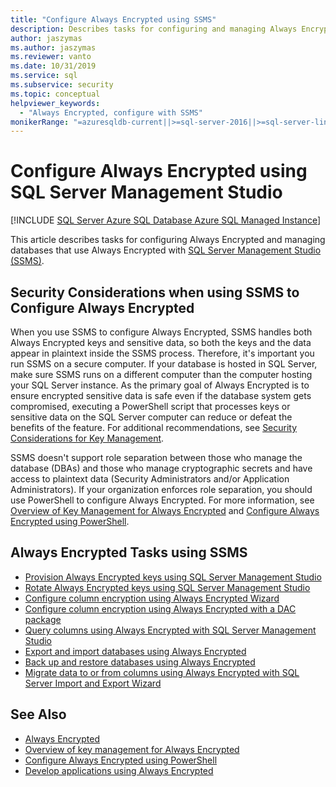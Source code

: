 ```yaml
---
title: "Configure Always Encrypted using SSMS"
description: Describes tasks for configuring and managing Always Encrypted databases with SQL Server Management Studio (SSMS).
author: jaszymas
ms.author: jaszymas
ms.reviewer: vanto
ms.date: 10/31/2019
ms.service: sql
ms.subservice: security
ms.topic: conceptual
helpviewer_keywords:
  - "Always Encrypted, configure with SSMS"
monikerRange: "=azuresqldb-current||>=sql-server-2016||>=sql-server-linux-2017||=azuresqldb-mi-current"
---
```

# Configure Always Encrypted using SQL Server Management Studio
[!INCLUDE [SQL Server Azure SQL Database Azure SQL Managed Instance](../../../includes/applies-to-version/sql-asdb-asdbmi.md)]

This article describes tasks for configuring Always Encrypted and managing databases that use Always Encrypted with [SQL Server Management Studio (SSMS)](../../../ssms/download-sql-server-management-studio-ssms.md).

## Security Considerations when using SSMS to Configure Always Encrypted

When you use SSMS to configure Always Encrypted, SSMS handles both Always Encrypted keys and sensitive data, so both the keys and the data appear in plaintext inside the SSMS process. Therefore, it's important you run SSMS on a secure computer. If your database is hosted in SQL Server, make sure SSMS runs on a different computer than the computer hosting your SQL Server instance. As the primary goal of Always Encrypted is to ensure encrypted sensitive data is safe even if the database system gets compromised, executing a PowerShell script that processes keys or sensitive data on the SQL Server computer can reduce or defeat the benefits of the feature. For additional recommendations, see [Security Considerations for Key Management](overview-of-key-management-for-always-encrypted.md#security-considerations-for-key-management).

SSMS doesn't support role separation between those who manage the database (DBAs) and those who manage cryptographic secrets and have access to plaintext data (Security Administrators and/or Application Administrators). If your organization enforces role separation, you should use PowerShell to configure Always Encrypted. For more information, see [Overview of Key Management for Always Encrypted](../../../relational-databases/security/encryption/overview-of-key-management-for-always-encrypted.md) and [Configure Always Encrypted using PowerShell](../../../relational-databases/security/encryption/configure-always-encrypted-using-powershell.md). 

## Always Encrypted Tasks using SSMS

- [Provision Always Encrypted keys using SQL Server Management Studio](configure-always-encrypted-keys-using-ssms.md)
- [Rotate Always Encrypted keys using SQL Server Management Studio](rotate-always-encrypted-keys-using-ssms.md)
- [Configure column encryption using Always Encrypted Wizard](always-encrypted-wizard.md)
- [Configure column encryption using Always Encrypted with a DAC package](configure-always-encrypted-using-dacpac.md)
- [Query columns using Always Encrypted with SQL Server Management Studio](always-encrypted-query-columns-ssms.md)
- [Export and import databases using Always Encrypted](always-encrypted-migrate-using-bacpac.md)
- [Back up and restore databases using Always Encrypted](always-encrypted-migrate-using-backup-restore.md)
- [Migrate data to or from columns using Always Encrypted with SQL Server Import and Export Wizard](always-encrypted-migrate-using-import-export-wizard.md)

## See Also
- [Always Encrypted](../../../relational-databases/security/encryption/always-encrypted-database-engine.md)
- [Overview of key management for Always Encrypted](../../../relational-databases/security/encryption/overview-of-key-management-for-always-encrypted.md)
- [Configure Always Encrypted using PowerShell](../../../relational-databases/security/encryption/configure-always-encrypted-using-powershell.md)
- [Develop applications using Always Encrypted](always-encrypted-client-development.md)
